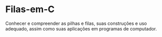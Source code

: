 # Filas-em-C
Conhecer e compreender as pilhas e filas, suas construções e uso adequado, assim como suas aplicações em programas de computador.
